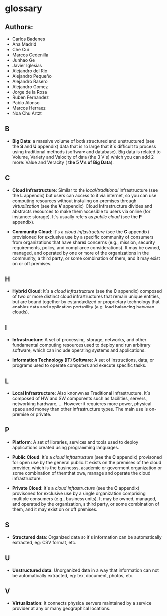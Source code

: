 # glossary

## Authors:
- Carlos Badenes
- Ana Madrid
- Che Cui
- Marcos Cedenilla
- Junhao Ge
- Javier Iglesias
- Alejandro del Rio
- Alejandro Pequeño
- Alejandro Rasero
- Alejandro Gomez
- Jorge de la Rosa
- Ruben Fernandez
- Pablo Alonso
- Marcos Herraez
- Noa Chu Artzt

## B
- **Big Data**: a massive volume of both structured and unstructured (see the **S** and **U** appendix) data that is so large that it´s difficult to process using traditional methods (software and database). Big data is related to Volume, Variety and Valocity of data (the 3 V's) which you can add 2 more: Value and Veracity ( **the 5 V's of Big Data**).


## C
- **Cloud Infrastructure**: Similar to the *local/traditional* infrastructure (see the **L** appendix) but users can access to it via internet, so you can use computing resources without installing on-premises through *virtualization* (see the **V** appendix). Cloud Infrastructure divides and abstracts resources to make them accesible to users via online (for instance: storage). It´s usually refers as *public cloud* (see the **P** appendix).

- **Community Cloud**: It´s a *cloud inftastructure* (see the **C** appendix) provisioned for exclusive use by a specific community of consumers from organizations that have shared concerns (e.g., mission, security requirements, policy, and compliance considerations). It may be owned, managed, and operated by one or more of the organizations in the community, a third party, or some combination of them, and it may exist on or off premises. 


## H
- **Hybrid Cloud**: It´s a *cloud inftastructure* (see the **C** appendix) composed of two or more distinct cloud infrastructures that remain unique entities, but are bound together by estandardized or proprietary technology that enables data and application portability (e.g. load balancing between clouds).


## I
- **Infrastructure**: A set of processing, storage, networks, and other fundamental computing resources used to deploy and run arbitrary software, which can include operating systems and applications.

- **Information Technology (IT) Software**: A set of instructions, data, or programs used to operate computers and execute specific tasks.


## L
- **Local Infrastructure**: Also knonwn as Traditional Infrastructure. It´s composed of HW and SW components such as facilities, servers, networking hardware, ... However it requieres more power, physical space and money than other infrastructure types. The main use is on-premise or private.


## P
- **Platform**:  A set of libraries, services and tools used to deploy applications created using programming languages.

- **Public Cloud**: It´s a *cloud inftastructure* (see the **C** appendix) provisoned for open use by the general public. It exists on the premises of the cloud provider, which is the businesss, academic or goverment organization or some combination of themthat own, manage and operate the cloud infrastructure.

- **Private Cloud**: It´s a *cloud inftastructure* (see the **C** appendix) provisoned for exclusive use by a single organization comprising multiple consumers (e.g., business units). It may be owned, managed, and operated by the organization, a third party, or some combination of them, and it may exist on or off premises.


## S
- **Structured data**: Organized data so it's information can be automatically extracted, eg: CSV format, etc.


## U
- **Unstructured data**: Unorganized data in a way that information can not be automatically extracted, eg: text document, photos, etc.


## V
- **Virtualization**: It connects physical servers maintained by a service provider at any or many geographical locations.
